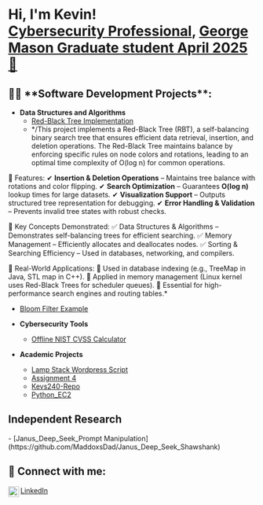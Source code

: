 <h1>Hi, I'm Kevin! <br/><a href="https://github.com/MaddoxsDad">Cybersecurity Professional</a>, <a href="https://www.linkedin.com/in/kevinlandrycyber">George Mason Graduate student April 2025🚀 </a></h1>

<h2>👨‍💻 **Software Development Projects**:</h2>

- **Data Structures and Algorithms**
  - [Red-Black Tree Implementation](https://github.com/MaddoxsDad/RedBlack)
  - */This project implements a Red-Black Tree (RBT), a self-balancing binary search tree that ensures efficient data retrieval, insertion, and deletion operations. The Red-Black Tree maintains balance by enforcing specific rules on node colors and rotations, leading to an optimal time complexity of O(log n) for common operations.

🔹 Features:
✔ **Insertion & Deletion Operations** – Maintains tree balance with rotations and color flipping.
✔ **Search Optimization** – Guarantees **O(log n)** lookup times for large datasets.
✔ **Visualization Support** – Outputs structured tree representation for debugging.
✔ **Error Handling & Validation** – Prevents invalid tree states with robust checks.

🔹 Key Concepts Demonstrated:
✅ Data Structures & Algorithms – Demonstrates self-balancing trees for efficient searching.
✅ Memory Management – Efficiently allocates and deallocates nodes.
✅ Sorting & Searching Efficiency – Used in databases, networking, and compilers.

🚀 Real-World Applications:
🔹 Used in database indexing (e.g., TreeMap in Java, STL map in C++).
🔹 Applied in memory management (Linux kernel uses Red-Black Trees for scheduler queues).
🔹 Essential for high-performance search engines and routing tables.\*
  - [Bloom Filter Example](https://github.com/MaddoxsDad/BloomFilter)

- **Cybersecurity Tools**
  - [Offline NIST CVSS Calculator](https://github.com/MaddoxsDad/Offline-NIST-CVSS-Calculator)


- **Academic Projects**
  - [Lamp Stack Wordpress Script](https://github.com/MaddoxsDad/CPSC318-Lab6)
  - [Assignment 4](https://github.com/MaddoxsDad/assignment4)
  - [Kevs240-Repo](https://github.com/MaddoxsDad/Kevs240-Repo)
  - [Python_EC2](https://github.com/MaddoxsDad/Python_EC2)


<h2>Independent Research</h2>
- [Janus_Deep_Seek_Prompt Manipulation](https://github.com/MaddoxsDad/Janus_Deep_Seek_Shawshank)
<h2>🤳 Connect with me:</h2>

<a href="https://www.linkedin.com/in/kevinlandrycyber"><img align="left" alt="Kevin | LinkedIn" width="22px" src="https://cdn.jsdelivr.net/npm/simple-icons@v3/icons/linkedin.svg" /></a>
<a href="https://www.linkedin.com/in/kevinlandrycyber">LinkedIn</a>


